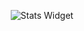 <p align="center">
  <img src="https://github-readme-streak-stats.herokuapp.com/?user=Mykyta-G&theme=radical" alt="Stats Widget"/>
</p>
